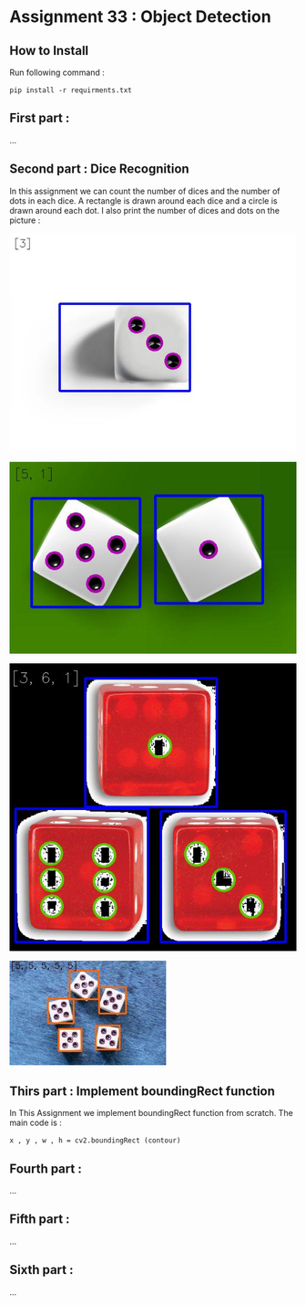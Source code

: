 # Assignment 33 : Object Detection

## How to Install
Run following command :
```
pip install -r requirments.txt
```

## First part : 

...

## Second part : Dice Recognition
In this assignment we can count the number of dices and the number of dots in each dice.
A rectangle is drawn around each dice and a circle is drawn around each dot. I also print the number of dices and dots on the picture :

![alt text](outputs/output_2_1D.jpg)

![alt text](outputs/output_2_2D.jpg)

![alt text](outputs/output_2_3D.jpg)

![alt text](outputs/output_2_5D.jpg)

## Thirs part : Implement boundingRect function
In This Assignment we implement boundingRect function from scratch. The main code is :
```
x , y , w , h = cv2.boundingRect (contour)
```

## Fourth part : 

...

## Fifth part : 

...

## Sixth part : 

...